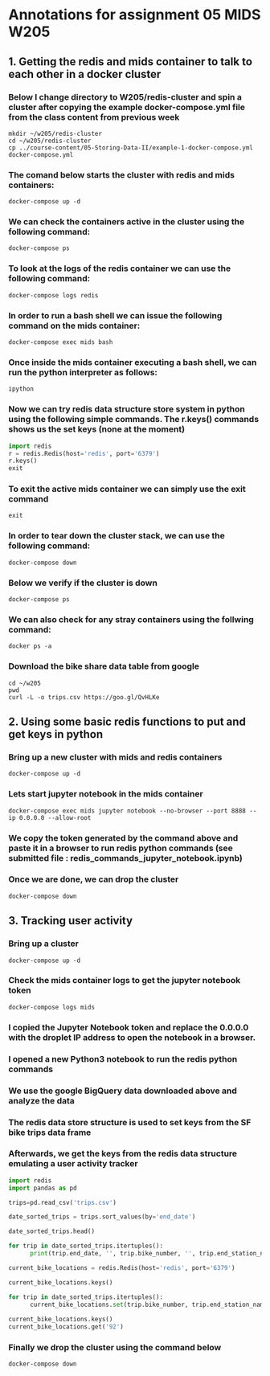 # Annotations for assignment 05 MIDS W205

## 1. Getting the redis and mids container to talk to each other in a docker cluster 

### Below I change directory to  W205/redis-cluster and spin a cluster after copying the example docker-compose.yml file from the class content from previous week

```
mkdir ~/w205/redis-cluster
cd ~/w205/redis-cluster
cp ../course-content/05-Storing-Data-II/example-1-docker-compose.yml docker-compose.yml
```

### The comand below starts the cluster with redis and mids containers:

```
docker-compose up -d
```

### We can check the containers active in the cluster using the following command:

```
docker-compose ps
```

### To look at the logs of the redis container we can use the following command:
```
docker-compose logs redis
```

### In order to run a bash shell we can issue the following command on the mids container:
```
docker-compose exec mids bash
```

### Once inside the mids container executing a bash shell, we can run the python interpreter as follows:

```
ipython
```

### Now we can try redis data structure store system in python using the following simple commands. The r.keys() commands shows us the set keys (none at the moment)

```python
import redis
r = redis.Redis(host='redis', port='6379')
r.keys()
exit
```

### To exit the active mids container we can simply use the exit command

```
exit
```

### In order to tear down the cluster stack, we can use the following command: 

```
docker-compose down
```

### Below we verify if the cluster is down 

```
docker-compose ps
```

### We can also check for any stray containers using the follwing command: 

```
docker ps -a
```
### Download the bike share data table from google 

```
cd ~/w205
pwd
curl -L -o trips.csv https://goo.gl/QvHLKe
```

## 2. Using some basic redis functions to put and get keys in python 

### Bring up a new cluster with mids and redis containers 

```
docker-compose up -d
```

### Lets start jupyter notebook in the mids container

```
docker-compose exec mids jupyter notebook --no-browser --port 8888 --ip 0.0.0.0 --allow-root
```

### We copy the token generated by the command above and paste it in a browser to run redis python commands (see submitted file : redis_commands_jupyter_notebook.ipynb)

### Once we are done, we can drop the cluster

```
docker-compose down
```

## 3. Tracking user activity

### Bring up a cluster 

```
docker-compose up -d
```

### Check the mids container logs to get the jupyter notebook token

```
docker-compose logs mids
```

### I copied the Jupyter Notebook token and replace the 0.0.0.0 with the droplet IP address to open the notebook in a browser.

### I opened a new Python3 notebook to run the redis python commands

### We use the google BigQuery data downloaded above and analyze the data

### The redis data store structure is used to set keys from the SF bike trips data frame 

### Afterwards, we get the keys from the redis data structure emulating a user activity tracker

```python
import redis
import pandas as pd

trips=pd.read_csv('trips.csv')

date_sorted_trips = trips.sort_values(by='end_date')

date_sorted_trips.head()

for trip in date_sorted_trips.itertuples():
      print(trip.end_date, '', trip.bike_number, '', trip.end_station_name)

current_bike_locations = redis.Redis(host='redis', port='6379')

current_bike_locations.keys()

for trip in date_sorted_trips.itertuples():
      current_bike_locations.set(trip.bike_number, trip.end_station_name)
      
current_bike_locations.keys()
current_bike_locations.get('92')
```

### Finally we drop the cluster using the command below

```
docker-compose down
```
